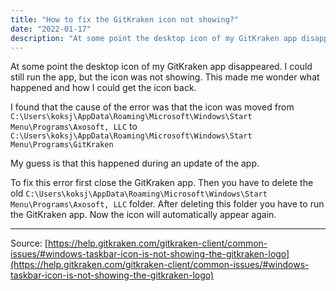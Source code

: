```yaml
---
title: "How to fix the GitKraken icon not showing?"
date: "2022-01-17"
description: "At some point the desktop icon of my GitKraken app disappeared. I could still run the app, but the icon was not showing. This made me wonder what happened and how I could get the icon back."
---
```


At some point the desktop icon of my GitKraken app disappeared. I could still run the app, but the icon was not showing. This made me wonder what happened and how I could get the icon back.

I found that the cause of the error was that the icon was moved from `C:\Users\koksj\AppData\Roaming\Microsoft\Windows\Start Menu\Programs\Axosoft, LLC` to `C:\Users\koksj\AppData\Roaming\Microsoft\Windows\Start Menu\Programs\GitKraken`

My guess is that this happened during an update of the app.

To fix this error first close the GitKraken app. Then you have to delete the old `C:\Users\koksj\AppData\Roaming\Microsoft\Windows\Start Menu\Programs\Axosoft, LLC` folder. After deleting this folder you have to run the GitKraken app. Now the icon will automatically appear again.

---

Source: [https://help.gitkraken.com/gitkraken-client/common-issues/#windows-taskbar-icon-is-not-showing-the-gitkraken-logo](https://help.gitkraken.com/gitkraken-client/common-issues/#windows-taskbar-icon-is-not-showing-the-gitkraken-logo)
